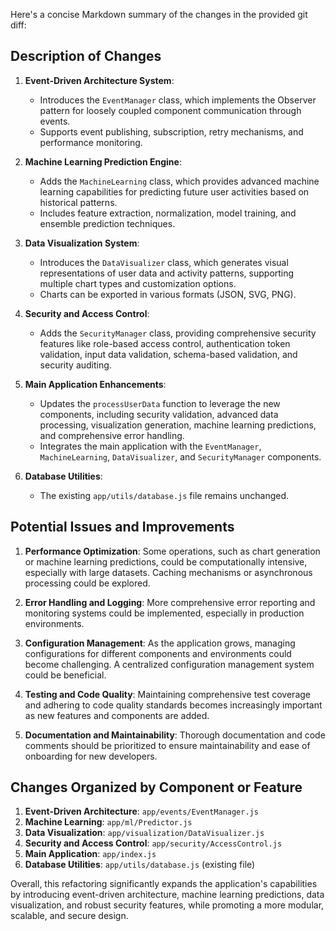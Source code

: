 Here's a concise Markdown summary of the changes in the provided git diff:

## Description of Changes

1. **Event-Driven Architecture System**:
   - Introduces the `EventManager` class, which implements the Observer pattern for loosely coupled component communication through events.
   - Supports event publishing, subscription, retry mechanisms, and performance monitoring.

2. **Machine Learning Prediction Engine**:
   - Adds the `MachineLearning` class, which provides advanced machine learning capabilities for predicting future user activities based on historical patterns.
   - Includes feature extraction, normalization, model training, and ensemble prediction techniques.

3. **Data Visualization System**:
   - Introduces the `DataVisualizer` class, which generates visual representations of user data and activity patterns, supporting multiple chart types and customization options.
   - Charts can be exported in various formats (JSON, SVG, PNG).

4. **Security and Access Control**:
   - Adds the `SecurityManager` class, providing comprehensive security features like role-based access control, authentication token validation, input data validation, schema-based validation, and security auditing.

5. **Main Application Enhancements**:
   - Updates the `processUserData` function to leverage the new components, including security validation, advanced data processing, visualization generation, machine learning predictions, and comprehensive error handling.
   - Integrates the main application with the `EventManager`, `MachineLearning`, `DataVisualizer`, and `SecurityManager` components.

6. **Database Utilities**:
   - The existing `app/utils/database.js` file remains unchanged.

## Potential Issues and Improvements

1. **Performance Optimization**: Some operations, such as chart generation or machine learning predictions, could be computationally intensive, especially with large datasets. Caching mechanisms or asynchronous processing could be explored.

2. **Error Handling and Logging**: More comprehensive error reporting and monitoring systems could be implemented, especially in production environments.

3. **Configuration Management**: As the application grows, managing configurations for different components and environments could become challenging. A centralized configuration management system could be beneficial.

4. **Testing and Code Quality**: Maintaining comprehensive test coverage and adhering to code quality standards becomes increasingly important as new features and components are added.

5. **Documentation and Maintainability**: Thorough documentation and code comments should be prioritized to ensure maintainability and ease of onboarding for new developers.

## Changes Organized by Component or Feature

1. **Event-Driven Architecture**: `app/events/EventManager.js`
2. **Machine Learning**: `app/ml/Predictor.js`
3. **Data Visualization**: `app/visualization/DataVisualizer.js`
4. **Security and Access Control**: `app/security/AccessControl.js`
5. **Main Application**: `app/index.js`
6. **Database Utilities**: `app/utils/database.js` (existing file)

Overall, this refactoring significantly expands the application's capabilities by introducing event-driven architecture, machine learning predictions, data visualization, and robust security features, while promoting a more modular, scalable, and secure design.